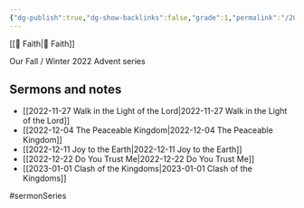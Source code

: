 ```yaml
---
{"dg-publish":true,"dg-show-backlinks":false,"grade":1,"permalink":"/2022-advent/","dgShowBacklinks":false,"dgPassFrontmatter":true}
---
```



[[📘 Faith\|📘 Faith]]

Our Fall / Winter 2022 Advent series

## Sermons and notes

* [[2022-11-27 Walk in the Light of the Lord\|2022-11-27 Walk in the Light of the Lord]]
* [[2022-12-04 The Peaceable Kingdom\|2022-12-04 The Peaceable Kingdom]]
* [[2022-12-11 Joy to the Earth\|2022-12-11 Joy to the Earth]]
* [[2022-12-22 Do You Trust Me\|2022-12-22 Do You Trust Me]]
* [[2023-01-01 Clash of the Kingdoms\|2023-01-01 Clash of the Kingdoms]]

#sermonSeries 
